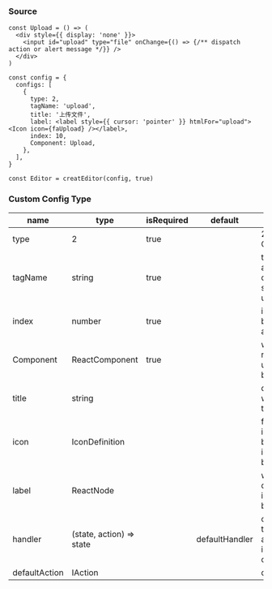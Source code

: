 ### Source
```tsx
const Upload = () => (
  <div style={{ display: 'none' }}>
    <input id="upload" type="file" onChange={() => {/** dispatch action or alert message */}} />
  </div>
)

const config = {
  configs: [
    {
      type: 2,
      tagName: 'upload',
      title: '上传文件',
      label: <label style={{ cursor: 'pointer' }} htmlFor="upload"><Icon icon={faUpload} /></label>,
      index: 10,
      Component: Upload,
    },
  ],
}

const Editor = creatEditor(config, true)
```
### Custom Config Type
| name          | type                     | isRequired | default        | description                                                |
| ------------- | ------------------------ | ---------- | -------------- | ---------------------------------------------------------- |
| type          | 2                        | true       |                | 2 stands for CustomConfig                                  |
| tagName       | string                   | true       |                | tagName added into quote mark, should be unique            |
| index         | number                   | true       |                | index of the button, higher are later                      |
| Component     | ReactComponent           | true       |                | will be rendered under the button                          |
| title         | string                   |            |                | displayed when hover the button                            |
| icon          | IconDefinition           |            |                | fontawesome icon type, will be displayed inside the button |
| label         | ReactNode                |            |                | will be displayed inside the button                        |
| handler       | (state, action) => state |            | defaultHandler | custom how to handle the action and insert the code        |
| defaultAction | IAction                  |            |                | default action                                             |
